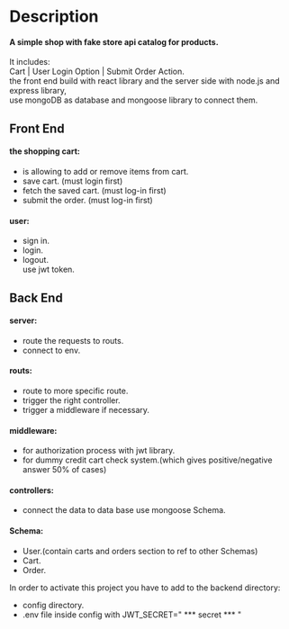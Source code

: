 # Description
#### A simple shop with fake store api catalog for products.

It includes:  
Cart | User Login Option | Submit Order Action.  
the front end build with react library and the server side with node.js and express library,  
use mongoDB as database and mongoose library to connect them.

## Front End
#### the shopping cart:
- is allowing to add or remove items from cart.
- save cart. (must login first)
- fetch the saved cart. (must log-in first)
- submit the order. (must log-in first)

#### user:
- sign in.
- login.
- logout.  
  use jwt token.

## Back End
#### server:
- route the requests to routs.
- connect to env.
#### routs:
- route to more specific route.
- trigger the right controller.
- trigger a middleware if necessary.

#### middleware:
- for authorization process with jwt library.
- for dummy credit cart check system.(which gives positive/negative answer 50% of cases)

#### controllers:
- connect the data to data base use mongoose Schema.

#### Schema:
- User.(contain carts and orders section to ref to other Schemas)
- Cart.
- Order.

In order to activate this project you have to add to the backend directory:
- config directory.
- .env file inside config with JWT_SECRET=" *** secret *** "
